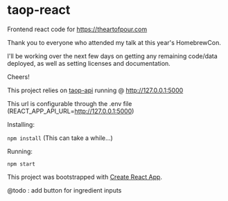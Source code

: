# taop-react
Frontend react code for https://theartofpour.com

Thank you to everyone who attended my talk at this year's HomebrewCon.

I'll be working over the next few days on getting any remaining code/data deployed, as well as setting licenses and documentation.

Cheers!

This project relies on [taop-api](https://github.com/TheArtOfPour/taop-api) running @ http://127.0.0.1:5000

This url is configurable through the .env file (REACT_APP_API_URL=http://127.0.0.1:5000)

Installing: 

```npm install``` (This can take a while...)

Running:

```npm start```


This project was bootstrapped with [Create React App](https://github.com/facebookincubator/create-react-app).

@todo : add button for ingredient inputs